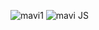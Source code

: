 ![mavi1](https://user-images.githubusercontent.com/80776144/129441536-084386a4-1a08-4662-a750-758d257f8ca1.png)
![mavi](https://user-images.githubusercontent.com/80776144/129441538-8f0eba50-82bf-4afd-924e-d5efeeeabf03.png)
JS
